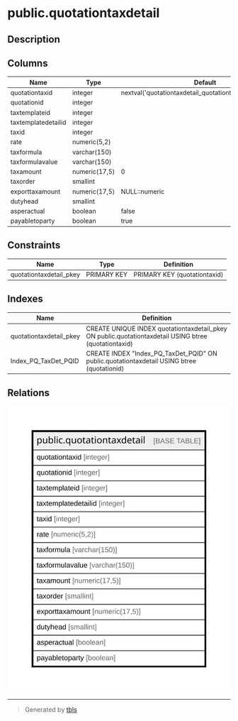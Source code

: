 # public.quotationtaxdetail

## Description

## Columns

| Name | Type | Default | Nullable | Children | Parents | Comment |
| ---- | ---- | ------- | -------- | -------- | ------- | ------- |
| quotationtaxid | integer | nextval('quotationtaxdetail_quotationtaxid_seq'::regclass) | false |  |  |  |
| quotationid | integer |  | true |  |  |  |
| taxtemplateid | integer |  | true |  |  |  |
| taxtemplatedetailid | integer |  | true |  |  |  |
| taxid | integer |  | true |  |  |  |
| rate | numeric(5,2) |  | true |  |  |  |
| taxformula | varchar(150) |  | true |  |  |  |
| taxformulavalue | varchar(150) |  | true |  |  |  |
| taxamount | numeric(17,5) | 0 | true |  |  |  |
| taxorder | smallint |  | true |  |  |  |
| exporttaxamount | numeric(17,5) | NULL::numeric | true |  |  |  |
| dutyhead | smallint |  | true |  |  |  |
| asperactual | boolean | false | true |  |  |  |
| payabletoparty | boolean | true | true |  |  |  |

## Constraints

| Name | Type | Definition |
| ---- | ---- | ---------- |
| quotationtaxdetail_pkey | PRIMARY KEY | PRIMARY KEY (quotationtaxid) |

## Indexes

| Name | Definition |
| ---- | ---------- |
| quotationtaxdetail_pkey | CREATE UNIQUE INDEX quotationtaxdetail_pkey ON public.quotationtaxdetail USING btree (quotationtaxid) |
| Index_PQ_TaxDet_PQID | CREATE INDEX "Index_PQ_TaxDet_PQID" ON public.quotationtaxdetail USING btree (quotationid) |

## Relations

![er](public.quotationtaxdetail.svg)

---

> Generated by [tbls](https://github.com/k1LoW/tbls)
